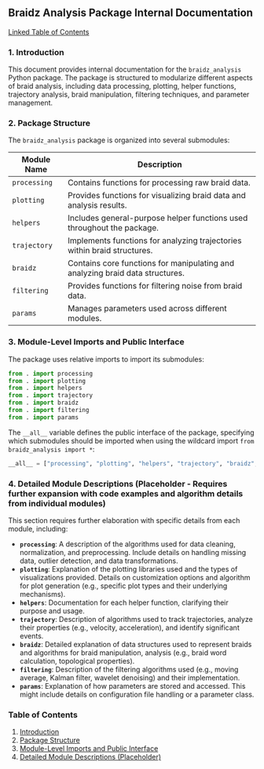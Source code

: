 ## Braidz Analysis Package Internal Documentation

[Linked Table of Contents](#table-of-contents)


### 1. Introduction

This document provides internal documentation for the `braidz_analysis` Python package.  The package is structured to modularize different aspects of braid analysis, including data processing, plotting, helper functions, trajectory analysis, braid manipulation, filtering techniques, and parameter management.


### 2. Package Structure

The `braidz_analysis` package is organized into several submodules:

| Module Name      | Description                                         |
|-----------------|-----------------------------------------------------|
| `processing`     | Contains functions for processing raw braid data.    |
| `plotting`       | Provides functions for visualizing braid data and analysis results. |
| `helpers`        | Includes general-purpose helper functions used throughout the package. |
| `trajectory`    | Implements functions for analyzing trajectories within braid structures. |
| `braidz`         | Contains core functions for manipulating and analyzing braid data structures. |
| `filtering`      | Provides functions for filtering noise from braid data. |
| `params`         | Manages parameters used across different modules.     |


### 3. Module-Level Imports and Public Interface

The package uses relative imports to import its submodules:

```python
from . import processing
from . import plotting
from . import helpers
from . import trajectory
from . import braidz
from . import filtering
from . import params
```

The `__all__` variable defines the public interface of the package, specifying which submodules should be imported when using the wildcard import `from braidz_analysis import *`:

```python
__all__ = ["processing", "plotting", "helpers", "trajectory", "braidz", "filtering", "params"]
```


### 4.  Detailed Module Descriptions (Placeholder -  Requires further expansion with code examples and algorithm details from individual modules)

This section requires further elaboration with specific details from each module, including:

* **`processing`**:  A description of the algorithms used for data cleaning, normalization, and preprocessing.  Include details on handling missing data, outlier detection, and data transformations.
* **`plotting`**:  Explanation of the plotting libraries used and the types of visualizations provided. Details on customization options and algorithm for plot generation (e.g., specific plot types and their underlying mechanisms).
* **`helpers`**:  Documentation for each helper function, clarifying their purpose and usage.
* **`trajectory`**: Description of algorithms used to track trajectories, analyze their properties (e.g., velocity, acceleration), and identify significant events.
* **`braidz`**: Detailed explanation of data structures used to represent braids and algorithms for braid manipulation, analysis (e.g., braid word calculation, topological properties).
* **`filtering`**: Description of the filtering algorithms used (e.g., moving average, Kalman filter, wavelet denoising) and their implementation.
* **`params`**: Explanation of how parameters are stored and accessed. This might include details on configuration file handling or a parameter class.


<a name="table-of-contents"></a>
### Table of Contents

1. [Introduction](#1-introduction)
2. [Package Structure](#2-package-structure)
3. [Module-Level Imports and Public Interface](#3-module-level-imports-and-public-interface)
4. [Detailed Module Descriptions (Placeholder)](#4-detailed-module-descriptions-placeholder)


